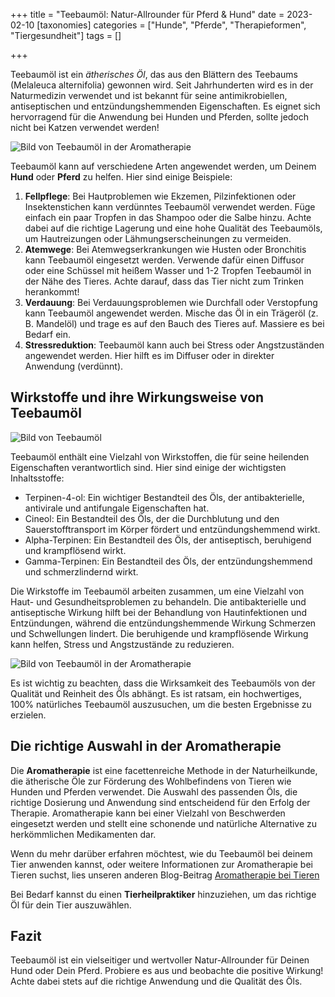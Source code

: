 +++
title = "Teebaumöl: Natur-Allrounder für Pferd & Hund"
date = 2023-02-10
[taxonomies]
categories = ["Hunde", "Pferde", "Therapieformen", "Tiergesundheit"]
tags = []

+++

Teebaumöl ist ein *ätherisches Öl*, das aus den Blättern des Teebaums (Melaleuca alternifolia) gewonnen wird. Seit Jahrhunderten wird es in der Naturmedizin verwendet und ist bekannt für seine antimikrobiellen, antiseptischen und entzündungshemmenden Eigenschaften. Es eignet sich hervorragend für die Anwendung bei Hunden und Pferden, sollte jedoch nicht bei Katzen verwendet werden!

<!-- more -->

<picture>
  <source srcset="https://tierheilpraxis-jessican.de/img/blog/teebaumoel_1_small.avif" type="image/avif" media="(max-width: 319px)">
  <source srcset="https://tierheilpraxis-jessican.de/img/blog/teebaumoel_1_small.webp" type="image/webp" media="(max-width: 319px)">
  <source srcset="https://tierheilpraxis-jessican.de/img/blog/teebaumoel_1_small.jpeg" type="image/jpeg" media="(max-width: 319px)">

  <source srcset="https://tierheilpraxis-jessican.de/img/blog/teebaumoel_1_medium.avif" type="image/avif" media="(min-width: 320px) and (max-width: 767px)">
  <source srcset="https://tierheilpraxis-jessican.de/img/blog/teebaumoel_1_medium.webp" type="image/webp" media="(min-width: 320px) and (max-width: 767px)">
  <source srcset="https://tierheilpraxis-jessican.de/img/blog/teebaumoel_1_medium.jpeg" type="image/jpeg" media="(min-width: 320px) and (max-width: 767px)">

  <source srcset="https://tierheilpraxis-jessican.de/img/blog/teebaumoel_1_large.avif" type="image/avif" media="(min-width: 768px)">
  <source srcset="https://tierheilpraxis-jessican.de/img/blog/teebaumoel_1_large.webp" type="image/webp" media="(min-width: 768px)">
  <source srcset="https://tierheilpraxis-jessican.de/img/blog/teebaumoel_1_large.jpeg" type="image/jpeg" media="(min-width: 768px)">

  <img src="https://tierheilpraxis-jessican.de/img/blog/teebaumoel_1_large.jpeg" alt="Bild von Teebaumöl in der Aromatherapie" style="max-width: 100%" loading="lazy">
</picture>

Teebaumöl kann auf verschiedene Arten angewendet werden, um Deinem **Hund** oder **Pferd** zu helfen. Hier sind einige Beispiele:

1. **Fellpflege**: Bei Hautproblemen wie Ekzemen, Pilzinfektionen oder Insektenstichen kann verdünntes Teebaumöl verwendet werden. Füge einfach ein paar Tropfen in das Shampoo oder die Salbe hinzu. Achte dabei auf die richtige Lagerung und eine hohe Qualität des Teebaumöls, um Hautreizungen oder Lähmungserscheinungen zu vermeiden.
2. **Atemwege**: Bei Atemwegserkrankungen wie Husten oder Bronchitis kann Teebaumöl eingesetzt werden. Verwende dafür einen Diffusor oder eine Schüssel mit heißem Wasser und 1-2 Tropfen Teebaumöl in der Nähe des Tieres. Achte darauf, dass das Tier nicht zum Trinken herankommt!
3. **Verdauung**: Bei Verdauungsproblemen wie Durchfall oder Verstopfung kann Teebaumöl angewendet werden. Mische das Öl in ein Trägeröl (z. B. Mandelöl) und trage es auf den Bauch des Tieres auf. Massiere es bei Bedarf ein.
4. **Stressreduktion**: Teebaumöl kann auch bei Stress oder Angstzuständen angewendet werden. Hier hilft es im Diffuser oder in direkter Anwendung (verdünnt).

## Wirkstoffe und ihre Wirkungsweise von Teebaumöl
<picture>
  <source srcset="https://tierheilpraxis-jessican.de/img/blog/teebaumoel_2_small.avif" type="image/avif" media="(max-width: 319px)">
  <source srcset="https://tierheilpraxis-jessican.de/img/blog/teebaumoel_2_small.webp" type="image/webp" media="(max-width: 319px)">
  <source srcset="https://tierheilpraxis-jessican.de/img/blog/teebaumoel_2_small.jpeg" type="image/jpeg" media="(max-width: 319px)">

  <source srcset="https://tierheilpraxis-jessican.de/img/blog/teebaumoel_2_medium.avif" type="image/avif" media="(min-width: 320px) and (max-width: 767px)">
  <source srcset="https://tierheilpraxis-jessican.de/img/blog/teebaumoel_2_medium.webp" type="image/webp" media="(min-width: 320px) and (max-width: 767px)">
  <source srcset="https://tierheilpraxis-jessican.de/img/blog/teebaumoel_2_medium.jpeg" type="image/jpeg" media="(min-width: 320px) and (max-width: 767px)">

  <source srcset="https://tierheilpraxis-jessican.de/img/blog/teebaumoel_2_large.avif" type="image/avif" media="(min-width: 768px)">
  <source srcset="https://tierheilpraxis-jessican.de/img/blog/teebaumoel_2_large.webp" type="image/webp" media="(min-width: 768px)">
  <source srcset="https://tierheilpraxis-jessican.de/img/blog/teebaumoel_2_large.jpeg" type="image/jpeg" media="(min-width: 768px)">

  <img src="https://tierheilpraxis-jessican.de/img/blog/teebaumoel_2_large.jpeg" alt="Bild von Teebaumöl" style="max-width: 100%" loading="lazy">
</picture>

Teebaumöl enthält eine Vielzahl von Wirkstoffen, die für seine heilenden Eigenschaften verantwortlich sind. Hier sind einige der wichtigsten Inhaltsstoffe:

- Terpinen-4-ol: Ein wichtiger Bestandteil des Öls, der antibakterielle, antivirale und antifungale Eigenschaften hat.
- Cineol: Ein Bestandteil des Öls, der die Durchblutung und den Sauerstofftransport im Körper fördert und entzündungshemmend wirkt.
- Alpha-Terpinen: Ein Bestandteil des Öls, der antiseptisch, beruhigend und krampflösend wirkt.
- Gamma-Terpinen: Ein Bestandteil des Öls, der entzündungshemmend und schmerzlindernd wirkt.

Die Wirkstoffe im Teebaumöl arbeiten zusammen, um eine Vielzahl von Haut- und Gesundheitsproblemen zu behandeln. Die antibakterielle und antiseptische Wirkung hilft bei der Behandlung von Hautinfektionen und Entzündungen, während die entzündungshemmende Wirkung Schmerzen und Schwellungen lindert. Die beruhigende und krampflösende Wirkung kann helfen, Stress und Angstzustände zu reduzieren.

<picture>
  <source srcset="https://tierheilpraxis-jessican.de/img/blog/teebaumoel_3_small.avif" type="image/avif" media="(max-width: 319px)">
  <source srcset="https://tierheilpraxis-jessican.de/img/blog/teebaumoel_3_small.webp" type="image/webp" media="(max-width: 319px)">
  <source srcset="https://tierheilpraxis-jessican.de/img/blog/teebaumoel_3_small.jpeg" type="image/jpeg" media="(max-width: 319px)">

  <source srcset="https://tierheilpraxis-jessican.de/img/blog/teebaumoel_3_medium.avif" type="image/avif" media="(min-width: 320px) and (max-width: 767px)">
  <source srcset="https://tierheilpraxis-jessican.de/img/blog/teebaumoel_3_medium.webp" type="image/webp" media="(min-width: 320px) and (max-width: 767px)">
  <source srcset="https://tierheilpraxis-jessican.de/img/blog/teebaumoel_3_medium.jpeg" type="image/jpeg" media="(min-width: 320px) and (max-width: 767px)">

  <source srcset="https://tierheilpraxis-jessican.de/img/blog/teebaumoel_3_large.avif" type="image/avif" media="(min-width: 768px)">
  <source srcset="https://tierheilpraxis-jessican.de/img/blog/teebaumoel_3_large.webp" type="image/webp" media="(min-width: 768px)">
  <source srcset="https://tierheilpraxis-jessican.de/img/blog/teebaumoel_3_large.jpeg" type="image/jpeg" media="(min-width: 768px)">

  <img src="https://tierheilpraxis-jessican.de/img/blog/teebaumoel_3_large.jpeg" alt="Bild von Teebaumöl in der Aromatherapie" style="max-width: 100%" loading="lazy">
</picture>


Es ist wichtig zu beachten, dass die Wirksamkeit des Teebaumöls von der Qualität und Reinheit des Öls abhängt. Es ist ratsam, ein hochwertiges, 100% natürliches Teebaumöl auszusuchen, um die besten Ergebnisse zu erzielen.

## Die richtige Auswahl in der Aromatherapie

Die **Aromatherapie** ist eine facettenreiche Methode in der Naturheilkunde, die ätherische Öle zur Förderung des Wohlbefindens von Tieren wie Hunden und Pferden verwendet. Die Auswahl des passenden Öls, die richtige Dosierung und Anwendung sind entscheidend für den Erfolg der Therapie. Aromatherapie kann bei einer Vielzahl von Beschwerden eingesetzt werden und stellt eine schonende und natürliche Alternative zu herkömmlichen Medikamenten dar.

Wenn du mehr darüber erfahren möchtest, wie du Teebaumöl bei deinem Tier anwenden kannst, oder weitere Informationen zur Aromatherapie bei Tieren suchst, lies unseren anderen Blog-Beitrag
<a href="https://tierheilpraxis-jessican.de/pages/blog/aroma-tiere/" title="Aromatherapie bei Tieren">Aromatherapie bei Tieren</a>

Bei Bedarf kannst du einen **Tierheilpraktiker** hinzuziehen, um das richtige Öl für dein Tier auszuwählen. 

## Fazit
Teebaumöl ist ein vielseitiger und wertvoller Natur-Allrounder für Deinen Hund oder Dein Pferd. Probiere es aus und beobachte die positive Wirkung! Achte dabei stets auf die richtige Anwendung und die Qualität des Öls.
